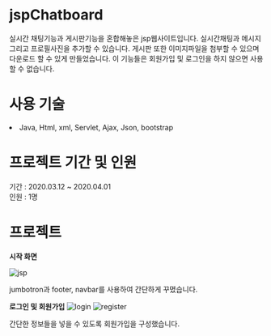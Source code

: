 # jspChatboard
실시간 채팅기능과 게시판기능을 혼합해놓은 jsp웹사이트입니다.
실시간채팅과 메시지 그리고 프로필사진을 추가할 수 있습니다.
게시판 또한 이미지파일을 첨부할 수 있으며 다운로드 할 수 있게 만들었습니다. 
이 기능들은 회원가입 및 로그인을 하지 않으면 사용할 수 없습니다.

# 사용 기술
<li><a>Java, Html, xml, Servlet, Ajax, Json, bootstrap</a></li>

# 프로젝트 기간 및 인원
기간 : 2020.03.12 ~ 2020.04.01<br>
인원 : 1명

# 프로젝트
<strong>시작 화면</strong>



![jsp](https://user-images.githubusercontent.com/57334358/78343163-64eda080-75d5-11ea-9a12-325f145a438d.png)

jumbotron과 footer, navbar를 사용하여 간단하게 꾸몄습니다.

<strong>로그인 및 회원가입</strong>
![login](https://user-images.githubusercontent.com/57334358/78343849-6bc8e300-75d6-11ea-950b-471678ebdc16.PNG)
![register](https://user-images.githubusercontent.com/57334358/78343913-84d19400-75d6-11ea-8314-10cfd61b24eb.PNG)

간단한 정보들을 넣을 수 있도록 회원가입을 구성했습니다. 
